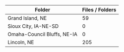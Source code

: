 | Folder                      |   Files / Folders |
|-----------------------------|-------------------|
| Grand Island, NE            |                59 |
| Sioux City, IA-NE-SD        |                 0 |
| Omaha-Council Bluffs, NE-IA |                 0 |
| Lincoln, NE                 |               205 |